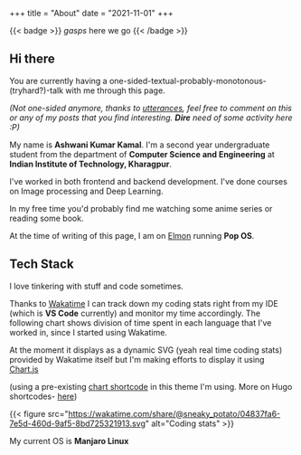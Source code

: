 +++
title = "About"
date = "2021-11-01"
+++

{{< badge >}}
*gasps* here we go
{{< /badge >}}

## Hi there

You are currently having a one-sided-textual-probably-monotonous-(tryhard?)-talk with me through this page.

*(Not one-sided anymore, thanks to [utterances](https://utteranc.es/), feel free to comment on this or any of my posts that you find interesting. **Dire** need of some activity here :P)*

My name is **Ashwani Kumar Kamal**. I'm a second year undergraduate student from the department of **Computer Science and Engineering** at **Indian Institute of Technology, Kharagpur**.  

I've worked in both frontend and  backend development. I've done courses on Image processing and Deep Learning.  

In my free time you'd probably find me watching some anime series or reading some book.

At the time of writing of this page, I am on [Elmon](https://sneaky-potato.ml/blog/my-dynamic-duo) running **Pop OS**.

<!-- {{< spotify type="album" id="5vqILcEeCT0N1DeJBsLrGE" width="100%" height="250" >}} -->

## Tech Stack

I love tinkering with stuff and code sometimes.

Thanks to [Wakatime](https://wakatime.com/) I can track down my coding stats right from my IDE (which is **VS Code** currently) and monitor my time accordingly. The following chart shows division of time spent in each language that I've worked in, since I started using Wakatime.

At the moment it displays as a dynamic SVG (yeah real time coding stats) provided by Wakatime itself but I'm making efforts to display it using [Chart.js](https://www.chartjs.org/)

(using a pre-existing [chart shortcode](https://github.com/jpanther/congo/blob/dev/layouts/shortcodes/chart.html) in this theme I'm using. More on Hugo shortcodes- [here](https://gohugo.io/content-management/shortcodes/))

{{< figure
    src="https://wakatime.com/share/@sneaky_potato/04837fa6-7e5d-460d-9af5-8bd725321913.svg"
    alt="Coding stats"
    >}}

My current OS is **Manjaro Linux**
